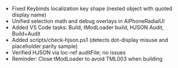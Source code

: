 - Fixed Keybinds localization key shape (nested object with quoted display name)
- Unified selection math and debug overlays in AiPhoneRadialUI
- Added VS Code tasks: Build, tModLoader build, HJSON Audit, Build+Audit
- Added scripts/check-hjson.ps1 (detects dot-display misuse and placeholder parity sample)
- Verified HJSON via loc-ref auditFile; no issues
- Reminder: Close tModLoader to avoid TML003 when building